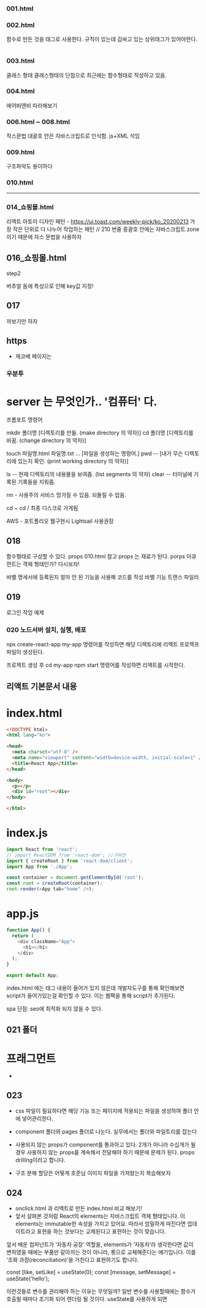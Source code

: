 ### 001.html
 
### 002.html
함수로 만든 것을 태그로 사용한다.
규칙이 있는데 감싸고 있는 상위태그가 있어야한다.

```js
```
### 003.html
클래스 형태
클래스형태의 단점으로 최근에는 함수형태로 작성하고 있음.

### 004.html
에어비엔비 따라해보기


### 006.html ~ 008.html
작스문법
대괄호 안은 자바스크립트로 인식함.
js+XML 석임


### 009.html
구조파악도 용이하다
### 010.html

------------------------------------------------------------------

### 014_쇼핑몰.html
리액트 아토미 디자인 패턴 - https://ui.toast.com/weekly-pick/ko_20200213
가장 작은 단위로 다 나누어 작업하는 패턴
//
210 번줄 중괄호 안에는 자바스크립트 zone  이기 때문에 자스 문법을 사용하자


## 016_쇼핑몰.html

step2

버추얼 돔에 특성으로 인해 key값 지정!

## 017
까보기만 하자

## https
- 제코베 페이지는 

### 우분투
# server 는 무엇인가.. '컴퓨터' 다.

프롬포트 명령어

mkdir 폴더명   [디렉토리를 만듦. (make directory 의 약자)]
cd 폴더명      [디렉토리를 바꿈. (change directory 의 약자)]

touch 파일명.html 파일명.txt ... [파일을 생성하는 명령어.]
pwd -- [내가 무슨 디렉토리에 있는지 확인. (print working directory 의 약자)]

ls -- 현재 디렉토리의 내용물을 보여줌. (list segments 의 약자)
clear -- 터미널에 기록된 기록들을 지워줌.

rm - 사용주의 서비스 망가질 수 있음. 되돌릴 수 업음.

cd ~
cd /
최종 디스크로 가게됨

AWS - 포트폴리오 웹구현시 Lightsail 사용권장

## 018
함수형태로 구성할 수 있다.
props  010.html 참고
props  는 재료가 된다.
porps 아큐먼트는 객체 형태인가? 다시보자!


바벨
명세서에 등록된지 얼마 안 된 기능을 사용해 코드를 작성
바벨 기능 트랜스 파일러


## 019
로그인 작업 예제


### 020 노드서버 설치, 실행, 배포
npx create-react-app my-app
명령어를 작성하면 해당 디렉토리에 리엑트 프로젝프 파일이 생성된다.

프로젝트 생성 후
cd my-app
npm start
명령어를 작성하면 리액트를 시작한다.


## 리액트 기본문서 내용
# index.html
```html
<!DOCTYPE html>
<html lang="ko">

<head>
  <meta charset="utf-8" />
  <meta name="viewport" content="width=device-width, initial-scale=1" />
  <title>React App</title>
</head>

<body>
  <p></p>
  <div id="root"></div>
</body>

</html>
```

# index.js
```js
import React from 'react';
// import ReactDOM from 'react-dom'; //구버전
import { createRoot } from 'react-dom/client';
import App from './App';

const container = document.getElementById('root');
const root = createRoot(container);
root.render(<App tab="home" />);
```

# app.js
```js
function App() {
  return (
    <div className="App">
      <h1></h1>
    </div>
  );
}

export default App;

```

index.html 에는 <head> 태그 내용이 들어가 있지 않은데
개발자도구를 통해 확인해보면 script가 들어가있는걸 확인할 수 있다.
이는 웹팩을 통해 script가 추가된다.

spa 단점: seo에 최적화 되지 않을 수 있다.

## 021 폴더
# 프래그먼트
-

## 023
- css 파일이 필요하다면 해당 기능 또는 페이지에 적용되는 파일을 생성하여 폴더 안에 넣어관리한다.
- component 폴더와 pages 폴더로 나눈다. 실무에서는 폴더와 파일트리를 잡는다
- 사용되지 않는 props가 component를 통과하고 있다. 2개가 아니라 수십개가 될 경우 사용하지 않는 props를 계속해서 전달해야 하기 때문에 문제가 된다. props drilling이라고 합니다.

- 구조 분해 할당은 어떻게 호준님 이미지 파일을 가져왔는지 복습해보자

## 024
- onclick.html 과 리엑트로 만든 index.html 비교 해보기!
- 앞서 살펴본 것처럼 React의 elements는 자바스크립트 객체 형태입니다.
이 elements는 immutable한 속성을 가지고 있어요. 따라서 엄밀하게 따진다면 업데이트라고 표현을 하는 것보다는 교체된다고 표현하는 것이 맞습니다.

앞서 배운 컴퍼넌트가 ‘자동차 공장’ 역할을, elements가 ‘자동차’라 생각한다면 값이 변하였을 때에는 부품만 갈아끼는 것이 아니라, 통으로 교체해준다는 얘기입니다.
이를 ‘조화 과정(reconciliation)’을 거친다고 표현하기도 합니다.

  const [like, setLike] = useState(0);
  const [message, setMessage] = useState('hello');

  이런것들로 변수를 관리해야 하는 이유는 무엇일까?
  일반 변수를 사용할때에는 함수가 호출될 때마다  초기화 되어 렌더링 될 것이다.
  useState를 사용하게 되면